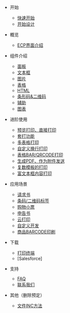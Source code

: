 - 开始
  - [快速开始](quickstart.md)
  - [开始设计](helloworld.md)

- 概览
  - [ECP界面介绍](./c-overview.md)

- 组件介绍
  - [面板](./c-panel.md)
  - [文本框](./c-text.md)
  - [图片](./c-image.md)
  - [表格](./c-table.md)
  - [HTML](./c-rich.md)
  - [条形码&二维码](./c-barcode.md)
  - [辅助](./c-auxiliary.md)
  - [图表](./c-chart.md)

- 进阶使用
  - [预览打印、直接打印](ad-print.md)
  - [套打功能](ad-overprinting.md)
  - [多表格打印](ad-multiTablePrint.md)
  - [自定义换行打印](ad-customLineWrapPrint.md)
  - [表格BAR/QRCODE打印](ad-tableBQPrint.md)
  - [生成PDF、作为附件发送](ad-generatePdf.md)
  - [复数模板的打印](ad-multiTemplatePrint.md)
  - [富文本框内容打印](ad-richTextArea.md)
  
- 应用场景
  - [请求书](sc-request.md)
  - [条码/二维码标签](sc-barcode.md)
  - [购物小票](sc-shoppingReceipt.md)
  - [申告书](sc-declarationForm.md)
  - [云打印](sc-cloudPrint.md)
  - [自定义开发](sc-customDevelop.md)
  - [商品BARCODE印刷](sc-productBarCodePrint.md)

- 下载
  - [打印终端](download.md)
  - [Salesforce]
- 支持
  - [FAQ](sp-qa.md)
  - [联系我们](sp-contact.md)


- 其他（删除预定）
  - [文件INC方法](../embed-files.md)

